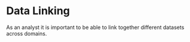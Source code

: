 # Data Linking

As an analyst it is important to be able to link together different datasets across domains.